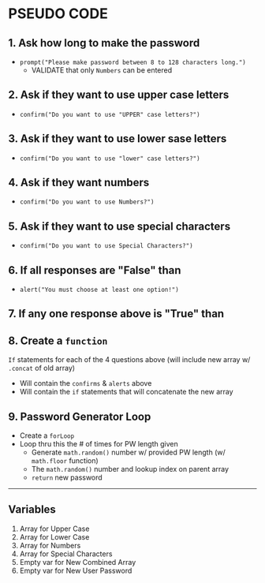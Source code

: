 # PSEUDO CODE

## 1. Ask how long to make the password

- `prompt("Please make password between 8 to 128 characters long.")`
  - VALIDATE that only `Numbers` can be entered

## 2. Ask if they want to use upper case letters

- `confirm("Do you want to use "UPPER" case letters?")`

## 3. Ask if they want to use lower sase letters

- `confirm("Do you want to use "lower" case letters?")`

## 4. Ask if they want numbers

- `confirm("Do you want to use Numbers?")`

## 5. Ask if they want to use special characters

- `confirm("Do you want to use Special Characters?")`

## 6. If all responses are "False" than

- `alert("You must choose at least one option!")`

## 7. If any one response above is "True" than

## 8. Create a `function`

`If` statements for each of the 4 questions above (will include new array w/ `.concat` of old array)

- Will contain the `confirms` & `alerts` above
- Will contain the `if` statements that will concatenate the new array

## 9. Password Generator Loop

- Create a `forLoop`
- Loop thru this the # of times for PW length given
  - Generate `math.random()` number w/ provided PW length (w/ `math.floor` function)
  - The `math.random()` number and lookup index on parent array
  - `return` new password

---

## Variables

1. Array for Upper Case
2. Array for Lower Case
3. Array for Numbers
4. Array for Special Characters
5. Empty var for New Combined Array
6. Empty var for New User Password
